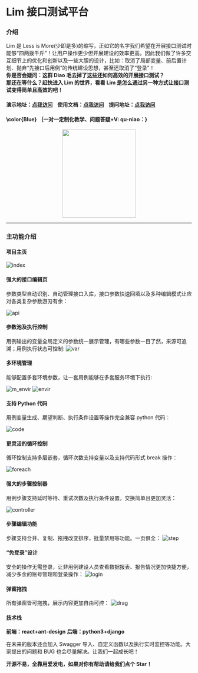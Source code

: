 # Lim 接口测试平台

### 介绍

Lim 是 Less is More(少即是多)的缩写，正如它的名字我们希望在开展接口测试时能够“四两拨千斤”！让用户操作更少但开展建设的效率更高。因此我们做了许多交互细节上的优化和创新以及一些大胆的设计，比如：取消了局部变量、前后置计划、抛弃“先接口后用例”的传统建设思想，甚至还取消了“登录”！<br/>
**你是否会疑问：这群 Diao 毛去掉了这些还如何高效的开展接口测试？**<br/>
**那还在等什么？赶快进入 Lim 的世界，看看 Lim 是怎么通过另一种方式让接口测试变得简单且高效的吧！**

#### 演示地址：[点我访问](http://121.43.43.59/) &nbsp;&nbsp;&nbsp;使用文档：[点我访问](http://qu-niao.gitee.io/lim-doc/) &nbsp;&nbsp;&nbsp;提问地址：[点我访问](https://gitee.com/qu-niao/LessIsMore/issues)

#### \color{Blue} ｛一对一定制化教学、问题答疑+V: qu-niao：}

<div align=center><img src="https://qu-niao.gitee.io/qu-niao-page/img/vx.jpg" width="200" height="240"></div>

---

### 主功能介绍

#### 项目主页

![index](https://qu-niao.gitee.io/qu-niao-page/img/index.jpg)

#### 强大的接口编辑页

参数类型自动识别、自动管理接口入库，接口参数快速回填以及多种编辑模式让应对各类复杂参数游刃有余：

![api](https://qu-niao.gitee.io/qu-niao-page/img/apiM.jpg)

#### 参数池及执行控制

用例输出的变量全局定义的参数统一展示管理，有哪些参数一目了然，来源可追溯；用例执行状态可控制:
![var](https://qu-niao.gitee.io/qu-niao-page/img/globalVar2.jpg)

#### 多环境管理

能够配置多套环境参数，让一套用例能够在多套服务环境下执行:

![m_envir](https://qu-niao.gitee.io/qu-niao-page/img/more_envir.png)
![envir](https://qu-niao.gitee.io/qu-niao-page/img/envir.jpg)

#### 支持 Python 代码

用例变量生成、期望判断、执行条件设置等操作完全兼容 python 代码：

![code](https://qu-niao.gitee.io/qu-niao-page/img/code.jpg)

#### 更灵活的循环控制

循环控制支持多层嵌套，循环次数支持变量以及支持代码形式 break 操作：

![foreach](https://qu-niao.gitee.io/qu-niao-page/img/foreach.jpg)

#### 强大的步骤控制器

用例步骤支持延时等待、重试次数及执行条件设置。交换简单且更加灵活：

![controller](https://qu-niao.gitee.io/qu-niao-page/img/controller.jpg)

#### 步骤编辑功能

步骤支持合并、复制、拖拽改变排序，批量禁用等功能。一页俱全：
![step](https://qu-niao.gitee.io/qu-niao-page/img/step.jpg)

#### “免登录”设计

安全的操作无需登录，让非用例建设人员查看数据报表、报告情况更加快捷方便，减少多余的账号管理和登录操作：
![login](https://qu-niao.gitee.io/qu-niao-page/img/login.jpg)

#### 弹窗拖拽

所有弹窗皆可拖拽，展示内容更加自由可控：
![drag](https://qu-niao.gitee.io/qu-niao-page/img/drag.jpg)

<!-- ### 三分钟快速上手教程：[点我访问](https://thzfhzdqvc.feishu.cn/docx/FgCpdAEy2oDjP4xJOkFcIjyJnnf) -->

#### 技术栈

**前端：react+ant-design**
**后端：python3+django**

在未来的版本还会加入 Swagger 导入、自定义函数以及执行实时监控等功能。大家提出的问题和 BUG 也会尽量解决。让我们一起成长吧！

**开源不易，全靠用爱发电，如果对你有帮助请给我们点个 Star！**
